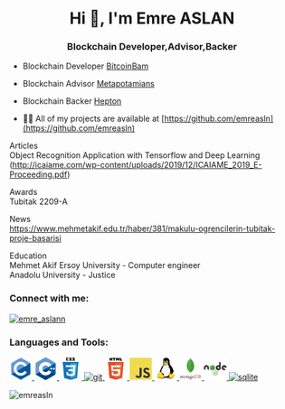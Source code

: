 <h1 align="center">Hi 👋, I'm Emre ASLAN</h1>
<h3 align="center">Blockchain Developer,Advisor,Backer</h3>


- Blockchain Developer [BitcoinBam](https://btcbam.com/)

- Blockchain Advisor [Metapotamians](https://metapotamians.com/)

- Blockchain Backer [Hepton](https://www.hepton.io/)

- 👨‍💻 All of my projects are available at [https://github.com/emreasln](https://github.com/emreasln)

Articles<br>
Object Recognition Application with Tensorflow and Deep Learning<br> (http://icaiame.com/wp-content/uploads/2019/12/ICAIAME_2019_E-Proceeding.pdf)

Awards<br>
Tubitak 2209-A 

News<br>
https://www.mehmetakif.edu.tr/haber/381/makulu-ogrencilerin-tubitak-proje-basarisi

Education <br>
Mehmet Akif Ersoy University - Computer engineer <br>
Anadolu University - Justice
<h3 align="left">Connect with me:</h3>
<p align="left">

<a href="https://twitter.com/emre_aslann" target="blank"><img align="center" src="https://raw.githubusercontent.com/rahuldkjain/github-profile-readme-generator/master/src/images/icons/Social/twitter.svg" alt="emre_aslann" height="30" width="40" /></a>
</p>

<h3 align="left">Languages and Tools:</h3>
<p align="left"> <a href="https://www.cprogramming.com/" target="_blank" rel="noreferrer"> <img src="https://raw.githubusercontent.com/devicons/devicon/master/icons/c/c-original.svg" alt="c" width="40" height="40"/> </a> <a href="https://www.w3schools.com/cpp/" target="_blank" rel="noreferrer"> <img src="https://raw.githubusercontent.com/devicons/devicon/master/icons/cplusplus/cplusplus-original.svg" alt="cplusplus" width="40" height="40"/> </a> <a href="https://www.w3schools.com/css/" target="_blank" rel="noreferrer"> <img src="https://raw.githubusercontent.com/devicons/devicon/master/icons/css3/css3-original-wordmark.svg" alt="css3" width="40" height="40"/> </a> <a href="https://git-scm.com/" target="_blank" rel="noreferrer"> <img src="https://www.vectorlogo.zone/logos/git-scm/git-scm-icon.svg" alt="git" width="40" height="40"/> </a> <a href="https://www.w3.org/html/" target="_blank" rel="noreferrer"> <img src="https://raw.githubusercontent.com/devicons/devicon/master/icons/html5/html5-original-wordmark.svg" alt="html5" width="40" height="40"/> </a> <a href="https://developer.mozilla.org/en-US/docs/Web/JavaScript" target="_blank" rel="noreferrer"> <img src="https://raw.githubusercontent.com/devicons/devicon/master/icons/javascript/javascript-original.svg" alt="javascript" width="40" height="40"/> </a> <a href="https://www.linux.org/" target="_blank" rel="noreferrer"> <img src="https://raw.githubusercontent.com/devicons/devicon/master/icons/linux/linux-original.svg" alt="linux" width="40" height="40"/> </a> <a href="https://www.mongodb.com/" target="_blank" rel="noreferrer"> <img src="https://raw.githubusercontent.com/devicons/devicon/master/icons/mongodb/mongodb-original-wordmark.svg" alt="mongodb" width="40" height="40"/> </a> <a href="https://nodejs.org" target="_blank" rel="noreferrer"> <img src="https://raw.githubusercontent.com/devicons/devicon/master/icons/nodejs/nodejs-original-wordmark.svg" alt="nodejs" width="40" height="40"/> </a> <a href="https://www.sqlite.org/" target="_blank" rel="noreferrer"> <img src="https://www.vectorlogo.zone/logos/sqlite/sqlite-icon.svg" alt="sqlite" width="40" height="40"/> </a> </p>

<p><img align="center" src="https://github-readme-stats.vercel.app/api/top-langs?username=emreasln&show_icons=true&locale=en&layout=compact" alt="emreasln" /></p>
